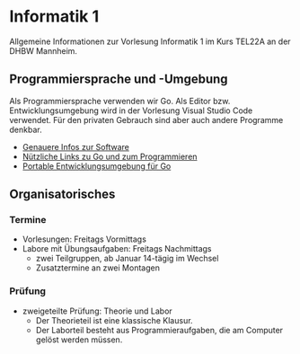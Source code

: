 # Informatik 1

Allgemeine Informationen zur Vorlesung Informatik 1 im Kurs TEL22A an der DHBW Mannheim.

## Programmiersprache und -Umgebung

Als Programmiersprache verwenden wir Go.
Als Editor bzw. Entwicklungsumgebung wird in der Vorlesung Visual Studio Code verwendet.
Für den privaten Gebrauch sind aber auch andere Programme denkbar.

* [Genauere Infos zur Software](infos_programmiersprache.md)
* [Nützliche Links zu Go und zum Programmieren](links.md)
* [Portable Entwicklungsumgebung für Go](https://reinerhuechting.notion.site/Go-Env-652bd32290414a6bbcf2cea139c3ac7e)

## Organisatorisches

### Termine

* Vorlesungen: Freitags Vormittags
* Labore mit Übungsaufgaben: Freitags Nachmittags
  * zwei Teilgruppen, ab Januar 14-tägig im Wechsel
  * Zusatztermine an zwei Montagen

### Prüfung

* zweigeteilte Prüfung: Theorie und Labor
  * Der Theorieteil ist eine klassische Klausur.
  * Der Laborteil besteht aus Programmieraufgaben, die am Computer gelöst werden müssen.
  